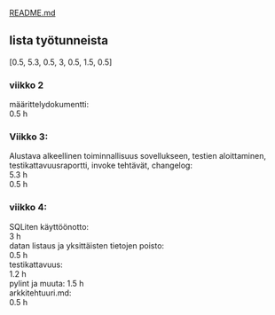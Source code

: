 [README.md](../../README.md)

## lista työtunneista

[0.5, 5.3, 0.5, 3, 0.5, 1.5, 0.5]

### viikko 2

määrittelydokumentti:  
0.5 h

### Viikko 3:

Alustava alkeellinen toiminnallisuus sovellukseen, testien aloittaminen, testikattavuusraportti, invoke tehtävät, changelog:  
5.3 h  
0.5 h

### viikko 4:

SQLiten käyttöönotto:  
3 h  
datan listaus ja yksittäisten tietojen poisto:  
0.5 h  
testikattavuus:  
1.2 h  
pylint ja muuta:
1.5 h  
arkkitehtuuri.md:  
0.5 h  
